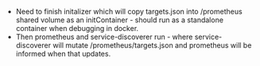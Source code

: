 
* Need to finish initalizer which will copy targets.json
  into /prometheus shared volume as an initContainer - should
  run as a standalone container when debugging in docker.
* Then prometheus and service-discoverer run - where service-discoverer
  will mutate /prometheus/targets.json and prometheus will be informed
  when that updates.